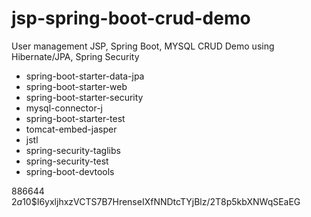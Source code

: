 # jsp-spring-boot-crud-demo

User management JSP, Spring Boot, MYSQL CRUD Demo using Hibernate/JPA, Spring Security

- spring-boot-starter-data-jpa
- spring-boot-starter-web
- spring-boot-starter-security
- mysql-connector-j
- spring-boot-starter-test
- tomcat-embed-jasper
- jstl
- spring-security-taglibs
- spring-security-test
- spring-boot-devtools


886644
$2a$10$I6yxljhxzVCTS7B7HrenseIXfNNDtcTYjBlz/2T8p5kbXNWqSEaEG